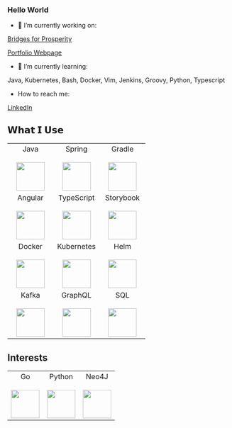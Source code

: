### Hello World


- 🔭 I’m currently working on:

[Bridges for Prosperity](https://main.dvxfvrn3mdjg1.amplifyapp.com/)

[Portfolio Webpage](https://www.geraldryan.dev)

- 🌱 I’m currently learning:

Java, Kubernetes, Bash, Docker, Vim, Jenkins, Groovy, Python, Typescript

- How to reach me: 

[LinkedIn](https://www.linkedin.com/in/gerald-ryan-0007/)

<!--
**GeraldRyan/GeraldRyan** is a ✨ _special_ ✨ repository because its `README.md` (this file) appears on your GitHub profile.
- 🤔 I’m looking for help with ...
- 💬 Ask me about ...

- ⚡ Fun fact: ...
-->

## 𝗪𝗵𝗮𝘁 𝗜 𝗨𝘀𝗲
<table>
    <tbody>
        <tr valign="top">
            <td width="33%" align="center">
                <span>Java</span><br><br>
                <img height="64px" src="https://cdn.svgporn.com/logos/java.svg">
            </td>
            <td width="33%" align="center">
                <span>Spring</span><br><br>
                <img height="64px" src="https://cdn.svgporn.com/logos/spring-icon.svg">
            </td>
            <td width="33%" align="center">
                <span>Gradle</span><br><br>
                <img height="64px" src="https://cdn.svgporn.com/logos/git-icon.svg">
            </td>
        </tr>
        <tr valign="top">
            <td width="33%" align="center">
                <span>Angular</span><br><br>
                <img height="64px" src="https://cdn.svgporn.com/logos/angular-icon.svg">
            </td>
            <td width="33%" align="center">
                <span>TypeScript</span><br><br>
                <img height="64px" src="https://cdn.svgporn.com/logos/typescript-icon.svg">
            </td>
            <td width="33%" align="center">
                <span>Storybook</span><br><br>
                <img height="64px" src="https://cdn.svgporn.com/logos/storybook-icon.svg">
            </td>
        <tr valign="top">
            <td width="33%" align="center">
                <span>Docker</span><br><br>
                <img height="64px" src="https://cdn.svgporn.com/logos/visual-studio-code.svg">
            </td>
            <td width="33%" align="center">
                <span>Kubernetes</span><br><br>
                <img height="64px" src="https://cdn.svgporn.com/logos/kubernetes.svg">
            </td>
            <td width="33%" align="center">
                <span>Helm</span><br><br>
                <img height="64px" src="https://external-content.duckduckgo.com/iu/?u=https%3A%2F%2Fcodeblog.dotsandbrackets.com%2Fwp-content%2Fuploads%2F2018%2F07%2Fhelm-logo.jpg&f=1&nofb=1">
            </td>
        </tr>
        <tr valign="top">
            <td width="33%" align="center">
                <span>Kafka</span><br><br>
                <img height="64px" src="https://cdn.svgporn.com/logos/kafka-icon.svg">
            </td>
            <td width="33%" align="center">
                <span>GraphQL</span><br><br>
                <img height="64px" src="https://cdn.svgporn.com/logos/graphql.svg">
            </td>
            <td width="33%" align="center">
                <span>SQL</span><br><br>
                <img height="64px" src="https://cdn.svgporn.com/logos/mariadb-icon.svg">
            </td>
        </tr>
    </tbody>
</table>


## Interests

<table>
    <tbody>
        <tr valign="top">
            <td width="33%" align="center">
                <span>Go</span><br><br>
                <img height="64px" src="https://cdn.svgporn.com/logos/gopher.svg">
            </td>
            <td width="33%" align="center">
                <span>Python</span><br><br>
                <img height="64px" src="https://cdn.svgporn.com/logos/python.svg">
            </td>
            <td width="33%" align="center">
                <span>Neo4J</span><br><br>
                <img height="64px" src="https://cdn.svgporn.com/logos/neo4j.svg">
            </td>
        </tr>
    </tbody>
</table>


<!--
**GeraldRyan/GeraldRyan** is a ✨ _special_ ✨ repository because its `README.md` (this file) appears on your GitHub profile.
-->
